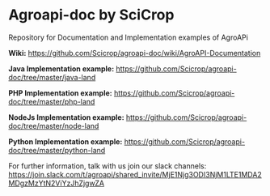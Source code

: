 # Agroapi-doc by SciCrop
Repository for Documentation and Implementation examples of AgroAPi

**Wiki:** https://github.com/Scicrop/agroapi-doc/wiki/AgroAPI-Documentation

**Java Implementation example:** https://github.com/Scicrop/agroapi-doc/tree/master/java-land

**PHP Implementation example:** https://github.com/Scicrop/agroapi-doc/tree/master/php-land

**NodeJs Implementation example:** https://github.com/Scicrop/agroapi-doc/tree/master/node-land

**Python Implementation example:** https://github.com/Scicrop/agroapi-doc/tree/master/python-land

For further information, talk with us join our slack channels: https://join.slack.com/t/agroapi/shared_invite/MjE1Njg3ODI3NjM1LTE1MDA2MDgzMzYtN2ViYzJhZjgwZA

